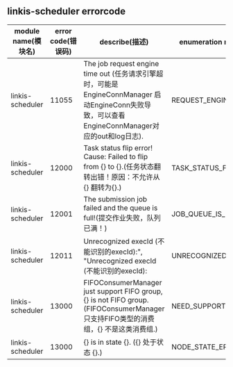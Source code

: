 ## linkis-scheduler   errorcode

| module name(模块名) | error code(错误码)  | describe(描述) |enumeration name(枚举)| Exception Class(类名)|
| -------- | -------- | ----- |-----|-----|
|linkis-scheduler  |11055|The job request engine time out (任务请求引擎超时，可能是EngineConnManager 启动EngineConn失败导致，可以查看EngineConnManager对应的out和log日志).|REQUEST_ENGINE_TIME_OUT|LinkisSchedulerErrorCodeSummary|
|linkis-scheduler  |12000|Task status flip error! Cause: Failed to flip from {} to {}.(任务状态翻转出错！原因：不允许从{} 翻转为{}.)|TASK_STATUS_FLIP_ERROR|LinkisSchedulerErrorCodeSummary|
|linkis-scheduler  |12001|The submission job failed and the queue is full!(提交作业失败，队列已满！)|JOB_QUEUE_IS_FULL|LinkisSchedulerErrorCodeSummary|
|linkis-scheduler  |12011|Unrecognized execId (不能识别的execId):", "Unrecognized execId (不能识别的execId):|UNRECOGNIZED_EXECID|LinkisSchedulerErrorCodeSummary|
|linkis-scheduler  |13000|FIFOConsumerManager just support FIFO group, {} is not FIFO group.(FIFOConsumerManager只支持FIFO类型的消费组，{} 不是这类消费组.)|NEED_SUPPORTTED_GROUP|LinkisSchedulerErrorCodeSummary|
|linkis-scheduler  |13000|{} is in state {}. ({} 处于状态 {}.)|NODE_STATE_ERROR|LinkisSchedulerErrorCodeSummary|

